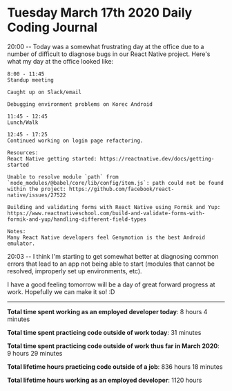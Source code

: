 # Tuesday March 17th 2020 Daily Coding Journal

20:00 -- Today was a somewhat frustrating day at the office due to a number of difficult to diagnose bugs in our React Native project.
Here's what my day at the office looked like:
```
8:00 - 11:45
Standup meeting

Caught up on Slack/email

Debugging environment problems on Korec Android

11:45 - 12:45
Lunch/Walk

12:45 - 17:25
Continued working on login page refactoring.

Resources:
React Native getting started: https://reactnative.dev/docs/getting-started

Unable to resolve module `path` from `node_modules/@babel/core/lib/config/item.js`: path could not be found within the project: https://github.com/facebook/react-native/issues/27522
 
Building and validating forms with React Native using Formik and Yup:
https://www.reactnativeschool.com/build-and-validate-forms-with-formik-and-yup/handling-different-field-types

Notes:
Many React Native developers feel Genymotion is the best Android emulator.
```
20:03 -- I think I'm starting to get somewhat better at diagnosing common errors that lead to an app not being able to start (modules that cannot be resolved, improperly set up environments, etc).

I have a good feeling tomorrow will be a day of great forward progress at work. Hopefully we can make it so! :D
___
**Total time spent working as an employed developer today**: 8 hours 4 minutes

**Total time spent practicing code outside of work today**: 31 minutes

**Total time spent practicing code outside of work thus far in March 2020**: 9 hours 29 minutes

**Total lifetime hours practicing code outside of a job**: 836 hours 18 minutes

**Total lifetime hours working as an employed developer**: 1120 hours 